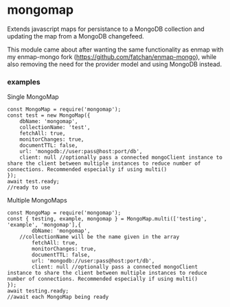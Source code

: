 # mongomap
Extends javascript maps for persistance to a MongoDB collection and updating the map from a MongoDB changefeed.

This module came about after wanting the same functionality as enmap with my enmap-mongo fork (https://github.com/fatchan/enmap-mongo), while also removing the need for the provider model and using MongoDB instead.

### examples
Single MongoMap
```
const MongoMap = require('mongomap');
const test = new MongoMap({
	dbName: 'mongomap',
	collectionName: 'test',
	fetchAll: true,
	monitorChanges: true,
	documentTTL: false,
	url: 'mongodb://user:pass@host:port/db',
	client: null //optionally pass a connected mongoClient instance to share the client between multiple instances to reduce number of connections. Recommended especially if using multi()
});
await test.ready;
//ready to use
```

Multiple MongoMaps
```
const MongoMap = require('mongomap');
const { testing, example, mongomap } = MongoMap.multi(['testing', 'example', 'mongomap'],{
        dbName: 'mongomap',
	//collectionName will be the name given in the array
        fetchAll: true,
        monitorChanges: true,
        documentTTL: false,
        url: 'mongodb://user:pass@host:port/db',
        client: null //optionally pass a connected mongoClient instance to share the client between multiple instances to reduce number of connections. Recommended especially if using multi()
});
await testing.ready;
//await each MongoMap being ready
```
